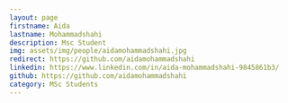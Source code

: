 ```yaml
---
layout: page
firstname: Aida
lastname: Mohammadshahi
description: Msc Student
img: assets/img/people/aidamohammadshahi.jpg
redirect: https://github.com/aidamohammadshahi
linkedin: https://www.linkedin.com/in/aida-mohammadshahi-9845861b3/
github: https://github.com/aidamohammadshahi
category: MSc Students
---
```

